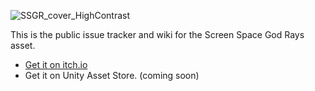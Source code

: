 
![SSGR_cover_HighContrast](https://github.com/SymmetryBreakStudio/ScreenSpaceGodRays/assets/18037091/027b0ab9-acf1-43f0-8116-ea3707258f15)

This is the public issue tracker and wiki for the Screen Space God Rays asset.

* [Get it on itch.io](https://symmetrybreak.itch.io/ssgr-demo)
* Get it on Unity Asset Store. (coming soon)
